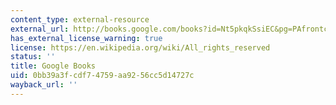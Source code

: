```yaml
---
content_type: external-resource
external_url: http://books.google.com/books?id=Nt5pkqkSsiEC&pg=PAfrontcover
has_external_license_warning: true
license: https://en.wikipedia.org/wiki/All_rights_reserved
status: ''
title: Google Books
uid: 0bb39a3f-cdf7-4759-aa92-56cc5d14727c
wayback_url: ''
---
```

